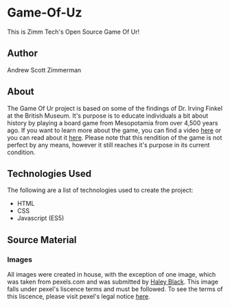 # Game-Of-Uz
This is Zimm Tech's Open Source Game Of Ur!

## Author
Andrew Scott Zimmerman

## About
The Game Of Ur project is based on some of the findings of Dr. Irving Finkel at the British Museum. It's purpose is to educate individuals a bit about history by playing a board game from Mesopotamia from over 4,500 years ago. If you want to learn more about the game, you can find a video [here](https://youtu.be/WZskjLq040I) or you can read about it [here](https://blog.britishmuseum.org/tom-scott-vs-dr-irving-finkel-the-royal-game-of-ur/). Please note that this rendition of the game is not perfect by any means, however it still reaches it's purpose in its current condition.

## Technologies Used
The following are a list of technologies used to create the project:
* HTML
* CSS
* Javascript (ES5)

## Source Material
### Images
All images were created in house, with the exception of one image, which was taken from pexels.com and was submitted by [Haley Black](https://www.pexels.com/@haleyve). This image falls under pexel's liscence terms and must be followed. To see the terms of this liscence, please visit pexel's legal notice [here](https://www.pexels.com/license/).
